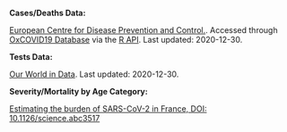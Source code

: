 
**Cases/Deaths Data:**

<a href="https://www.ecdc.europa.eu/" target="_blank">European Centre for Disease Prevention and Control.</a>. Accessed through <a href="https://covid19.eng.ox.ac.uk" target="_blank">OxCOVID19 Database</a> via the <a href="https://github.com/como-ph/oxcovid19" target="_blank"> R API</a>. Last updated: 2020-12-30.

**Tests Data:**

<a href="https://ourworldindata.org/coronavirus-testing" target="_blank">Our World in Data</a>. Last updated: 2020-12-30.


**Severity/Mortality by Age Category:**

<a href="https://science.sciencemag.org/content/sci/suppl/2020/05/12/science.abc3517.DC1/abc3517_Salje_SM_rev2.pdf" target="_blank">Estimating the burden of SARS-CoV-2 in France, DOI: 10.1126/science.abc3517</a>
